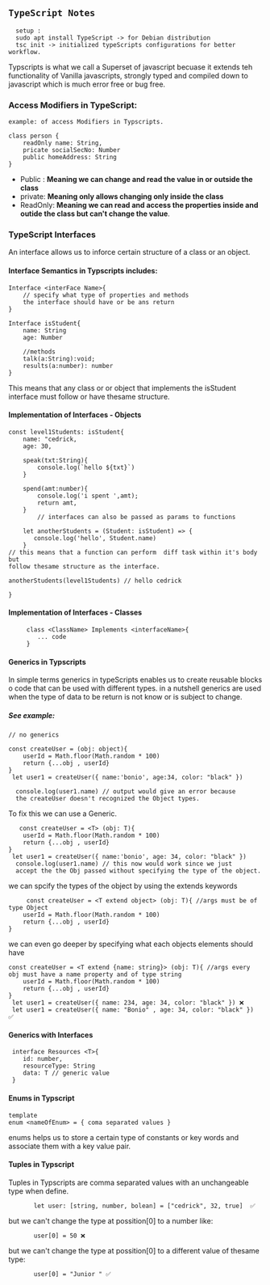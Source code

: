 ## `TypeScript Notes`

      setup :
      sudo apt install TypeScript -> for Debian distribution
      tsc init -> initialized typeScripts configurations for better workflow.

Typscripts is what we call a Superset of javascript becuase it extends teh functionality of Vanilla javascripts, strongly typed and compiled down to javascript which is much error free or bug free.

### Access Modifiers in TypeScript:

    example: of access Modifiers in Typscripts.

    class person {
        readOnly name: String,
        pricate socialSecNo: Number
        public homeAddress: String
    }

- Public : **Meaning we can change and read the value in or outside the class**
- private: **Meaning only allows changing only inside the class**
- ReadOnly: **Meaning we can read and access the properties inside and outide the class but can't change the value**.

### TypeScript Interfaces

An interface allows us to inforce certain structure of a class or an object.

#### Interface Semantics in Typscripts includes:

    Interface <interFace Name>{
        // specify what type of properties and methods
        the interface should have or be ans return
    }

    Interface isStudent{
        name: String
        age: Number

        //methods
        talk(a:String):void;
        results(a:number): number
    }

This means that any class or or object that implements the isStudent interface must follow or have thesame structure.

#### Implementation of Interfaces - Objects

    const level1Students: isStudent{
        name: "cedrick,
        age: 30,

        speak(txt:String){
            console.log(`hello ${txt}`)
        }

        spend(amt:number){
            console.log('i spent ',amt);
            return amt,
        }
            // interfaces can also be passed as params to functions

        let anotherStudents = (Student: isStudent) => {
           console.log('hello', Student.name)
        }
    // this means that a function can perform  diff task within it's body but
    follow thesame structure as the interface.

    anotherStudents(level1Students) // hello cedrick

    }

#### Implementation of Interfaces - Classes

         class <ClassName> Implements <interfaceName>{
            ... code
         }

#### Generics in Typscripts

In simple terms generics in typeScripts enables us to create reusable blocks o code that can be used with different types. in a nutshell generics are used when the type of data to be return is not know or is subject to change.

##### See example:

    // no generics

    const createUser = (obj: object){
        userId = Math.floor(Math.random * 100)
        return {...obj , userId}
    }
     let user1 = createUser({ name:'bonio', age:34, color: "black" })

      console.log(user1.name) // output would give an error because 
      the createUser doesn't recognized the Object types.
To fix this we can use a Generic.    

       const createUser = <T> (obj: T){
        userId = Math.floor(Math.random * 100)
        return {...obj , userId}
    }
     let user1 = createUser({ name:'bonio', age: 34, color: "black" })
      console.log(user1.name) // this now would work since we just 
      accept the the Obj passed without specifying the type of the object.
we can spcify the types of the object by using the extends keywords

         const createUser = <T extend object> (obj: T){ //args must be of type Object
        userId = Math.floor(Math.random * 100)
        return {...obj , userId}
    }
we can even go deeper by specifying what each objects elements should have

    const createUser = <T extend {name: string}> (obj: T){ //args every obj must have a name property and of type string
        userId = Math.floor(Math.random * 100)
        return {...obj , userId}
    }
     let user1 = createUser({ name: 234, age: 34, color: "black" }) ❌
     let user1 = createUser({ name: "Bonio" , age: 34, color: "black" }) ✅
#### Generics with Interfaces

     interface Resources <T>{
        id: number,
        resourceType: String
        data: T // generic value
     }
#### Enums in Typscript

    template
    enum <nameOfEnum> = { coma separated values }
enums helps us to store a certain type of constants or key words and associate them with a key value pair.

#### Tuples in Typscript
Tuples in Typscripts are comma separated values with an unchangeable type when define.

          
           let user: [string, number, bolean] = ["cedrick", 32, true]  ✅
 but we can't change the type at possition[0] to a number like:

           user[0] = 50 ❌
 but we can't change the type at possition[0] to a different value of thesame type:

           user[0] = "Junior " ✅